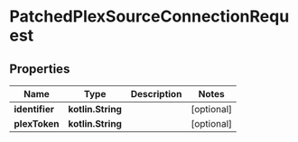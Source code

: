 
# PatchedPlexSourceConnectionRequest

## Properties
Name | Type | Description | Notes
------------ | ------------- | ------------- | -------------
**identifier** | **kotlin.String** |  |  [optional]
**plexToken** | **kotlin.String** |  |  [optional]



